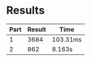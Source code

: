 # Results

| Part | Result | Time |
| --- | --- | --- |
| 1 | 3684 | 103.31ms |
| 2 | 862 | 8.163s |
